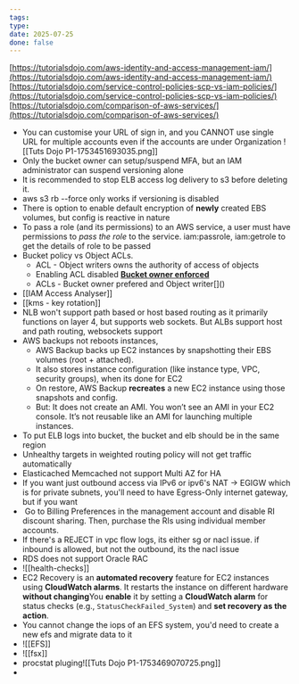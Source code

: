 ```yaml
---
tags: 
type: 
date: 2025-07-25
done: false
---
```

[https://tutorialsdojo.com/aws-identity-and-access-management-iam/](https://tutorialsdojo.com/aws-identity-and-access-management-iam/)
[https://tutorialsdojo.com/service-control-policies-scp-vs-iam-policies/](https://tutorialsdojo.com/service-control-policies-scp-vs-iam-policies/)
[https://tutorialsdojo.com/comparison-of-aws-services/](https://tutorialsdojo.com/comparison-of-aws-services/)

- You can customise your URL of sign in, and you CANNOT use single URL for multiple accounts even if the accounts are under Organization
	![[Tuts Dojo P1-1753451693035.png]]
- Only the bucket owner can setup/suspend MFA, but an IAM administrator can suspend versioning alone
- It is recommended to stop ELB access log delivery to s3 before deleting it.
- aws s3 rb --force only works if versioning is disabled
- There is option to enable default encryption of **newly** created EBS volumes, but config is reactive in nature
- To pass a role (and its permissions) to an AWS service, a user must have permissions to _pass the role_ to the service. iam:passrole, iam:getrole to get the details of role to be passed
- Bucket policy vs Object ACLs. 
	- ACL - Object writers owns the authority of access of objects
	- Enabling ACL disabled **[Bucket owner enforced](https://docs.aws.amazon.com/AmazonS3/latest/userguide/about-object-ownership.html)**
	- ACLs - Bucket owner prefered and Object writer[[]()]()
- [[IAM Access Analyser]]
- [[kms - key rotation]]
- NLB won't support path based or host based routing as it primarily functions on layer 4, but supports web sockets. But ALBs support host and path routing, websockets support
- AWS backups not reboots instances, 
	- AWS Backup backs up EC2 instances by snapshotting their EBS volumes (root + attached).
	- It also stores instance configuration (like instance type, VPC, security groups), when its done for EC2
	- On restore, AWS Backup **recreates** a new EC2 instance using those snapshots and config.
	- But:
		It does not create an AMI.
		You won’t see an AMI in your EC2 console.
		It’s not reusable like an AMI for launching multiple instances.
- To put ELB logs into bucket, the bucket and elb should be in the same region
- Unhealthy targets in weighted routing policy will not get traffic automatically
- Elasticached Memcached not support Multi AZ for HA
- If you want just outbound access via IPv6 or ipv6's NAT -> EGIGW which is for private subnets, you'll need to have Egress-Only internet gateway, but if you want
-  Go to Billing Preferences in the management account and disable RI discount sharing. Then, purchase the RIs using individual member accounts.
- If there's a REJECT in vpc flow logs, its either sg or nacl issue. if inbound is allowed, but not the outbound, its the nacl issue
- RDS does not support Oracle RAC
- ![[health-checks]]
- EC2 Recovery is an **automated recovery** feature for EC2 instances using **CloudWatch alarms**. It restarts the instance on different hardware **without changing**You **enable** it by setting a **CloudWatch alarm** for status checks (e.g., `StatusCheckFailed_System`) and **set recovery as the action**.
- You cannot change the iops of an EFS system, you'd need to create a new efs and migrate data to it
- ![[EFS]] 
- ![[fsx]]
- procstat pluging![[Tuts Dojo P1-1753469070725.png]]
- 